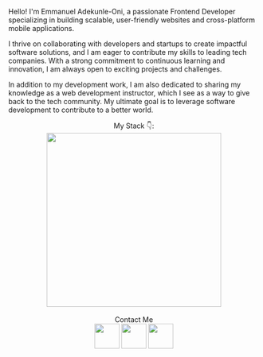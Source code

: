 Hello! I'm Emmanuel Adekunle-Oni, a passionate Frontend Developer specializing in building scalable, user-friendly websites and cross-platform mobile applications.

I thrive on collaborating with developers and startups to create impactful software solutions, and I am eager to contribute my skills to leading tech companies. With a strong commitment to continuous learning and innovation, I am always open to exciting projects and challenges.

In addition to my development work, I am also dedicated to sharing my knowledge as a web development instructor, which I see as a way to give back to the tech community. My ultimate goal is to leverage software development to contribute to a better world.

<div align="center">
  My Stack 👇: <br/> <img width="350" src="https://skillicons.dev/icons?i=react,next,html,css,javascript,typescript,tailwind,vercel,github,vscode,vite,netlify,expo"/>
</div>
<br/>
<div align="center">
Contact Me <br/>
<a href="mailto:emmanueloni45@gmail.com"><img width="50" src="https://skillicons.dev/icons?i=gmail"></a> 
<a href="https://twitter.com/dev_emmy_99"><img width="50" src="https://skillicons.dev/icons?i=twitter"></a>
<a href="https://linkedin.com/in/emmanueloni"><img width="50" src="https://skillicons.dev/icons?i=linkedin"></a>
</div>
